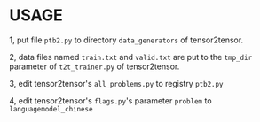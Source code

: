 # USAGE

1, put file `ptb2.py` to directory `data_generators` of tensor2tensor.

2, data files named `train.txt` and `valid.txt` are put to the `tmp_dir` parameter of `t2t_trainer.py` of tensor2tensor.

3, edit tensor2tensor's `all_problems.py` to registry `ptb2.py`

4, edit tensor2tensor's `flags.py`'s parameter `problem` to `languagemodel_chinese` 
